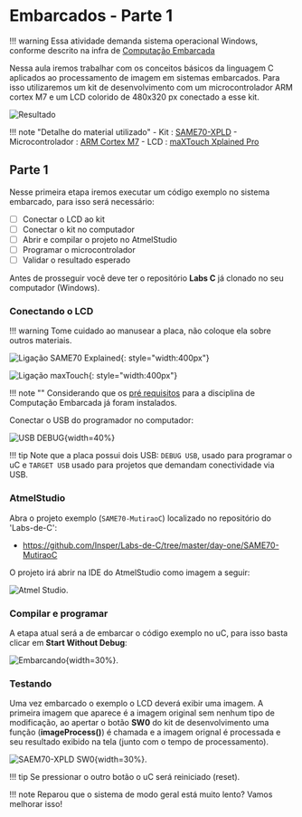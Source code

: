# Embarcados - Parte 1

!!! warning
    Essa atividade demanda sistema operacional Windows, conforme descrito na infra de [Computação
    Embarcada](https://insper.github.io/ComputacaoEmbarcada/Sobre-Ferramental/)

Nessa aula iremos trabalhar com os conceitos básicos da linguagem C aplicados ao processamento de imagem em sistemas embarcados. Para isso utilizaremos um kit de desenvolvimento com um microcontrolador ARM cortex M7 e um LCD colorido de 480x320 px conectado a esse kit. 

![Resultado](resultado.png)

!!! note "Detalhe do material utilizado"
    - Kit : [SAME70-XPLD](http://www.microchip.com/DevelopmentTools/ProductDetails.aspx?PartNO=ATSAME70-XPLD)
    - Microcontrolador : [ARM Cortex M7](https://www.youtube.com/watch?v=GaV1j_5UVys)
    - LCD : [maXTouch Xplained Pro](http://www.microchip.com/Developmenttools/ProductDetails.aspx?PartNO=ATMXT-XPRO)

## Parte 1

Nesse primeira etapa iremos executar um código exemplo no sistema embarcado, para isso será necessário:

- [ ] Conectar o LCD ao kit
- [ ] Conectar o kit no computador
- [ ] Abrir e compilar o projeto no AtmelStudio
- [ ] Programar o microcontrolador
- [ ] Validar o resultado esperado

Antes de prosseguir você deve ter o repositório **Labs C** já clonado no seu computador (Windows).

### Conectando o LCD

!!! warning
    Tome cuidado ao manusear a placa, não coloque ela sobre outros materiais.

![Ligação SAME70 Explained](ligacao_1.jpg){: style="width:400px"}

![Ligação maxTouch](ligacao_2.jpg){: style="width:400px"}

!!! note ""
    Considerando que os [pré requisitos](https://insper.github.io/ComputacaoEmbarcada/Sobre-Ferramental/#softwares)  para a disciplina de Computação Embarcada já foram instalados.

Conectar o USB do programador no computador:
    
![USB DEBUG](USB-DEBUG.png){width=40%}
 
!!! tip
    Note que a placa possui dois USB: `DEBUG USB`, usado para programar o uC e `TARGET USB` usado para projetos que demandam conectividade via USB.
 
### AtmelStudio
 
Abra o projeto exemplo (`SAME70-MutiraoC`) localizado no repositório do 'Labs-de-C':

- https://github.com/Insper/Labs-de-C/tree/master/day-one/SAME70-MutiraoC


O projeto irá abrir na IDE do AtmelStudio como imagem a seguir:
    
![Atmel Studio](atmelStudio.png).
 
### Compilar e programar
 
A etapa atual será a de embarcar o código exemplo no uC, para isso basta clicar em **Start Without Debug**:

![Embarcando](atmelStudio-play.png){width=30%}.

### Testando

Uma vez embarcado o exemplo o LCD deverá exibir uma imagem. A primeira imagem que aparece é a imagem original sem nenhum tipo de modificação, ao apertar o botão **SW0** do kit de desenvolvimento uma função (**imageProcess()**) é chamada e a imagem orignal é processada e seu resultado exibido na tela (junto com o tempo de processamento).

![SAEM70-XPLD SW0](SAME70-SW0.png){width=30%}.

!!! tip
    Se pressionar o outro botão o uC será reiniciado (reset).

!!! note
    Reparou que o sistema de modo geral está muito lento? Vamos melhorar isso!
